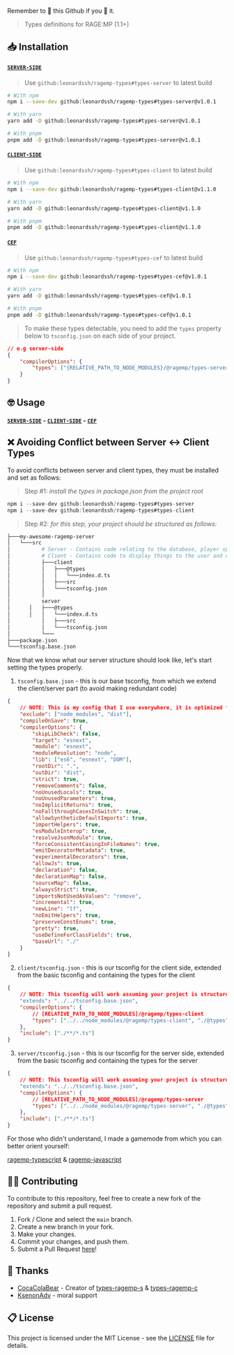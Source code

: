 Remember to 🌟 this Github if you 💖 it.

> Types definitions for RAGE:MP (1.1+)

## 📥 Installation

#### [`SERVER-SIDE`](https://github.com/LeonardSSH/ragemp-types/tree/main/packages/server)

> Use `github:leonardssh/ragemp-types#types-server` to latest build

```bash
# With npm
npm i --save-dev github:leonardssh/ragemp-types#types-server@v1.0.1

# With yarn
yarn add -D github:leonardssh/ragemp-types#types-server@v1.0.1

# With pnpm
pnpm add -D github:leonardssh/ragemp-types#types-server@v1.0.1
```

#### [`CLIENT-SIDE`](https://github.com/LeonardSSH/ragemp-types/tree/main/packages/client)

> Use `github:leonardssh/ragemp-types#types-client` to latest build

```bash
# With npm
npm i --save-dev github:leonardssh/ragemp-types#types-client@v1.1.0

# With yarn
yarn add -D github:leonardssh/ragemp-types#types-client@v1.1.0

# With pnpm
pnpm add -D github:leonardssh/ragemp-types#types-client@v1.1.0
```

#### [`CEF`](https://github.com/LeonardSSH/ragemp-types/tree/main/packages/cef)

> Use `github:leonardssh/ragemp-types#types-cef` to latest build

```bash
# With npm
npm i --save-dev github:leonardssh/ragemp-types#types-cef@v1.0.1

# With yarn
yarn add -D github:leonardssh/ragemp-types#types-cef@v1.0.1

# With pnpm
pnpm add -D github:leonardssh/ragemp-types#types-cef@v1.0.1
```

> To make these types detectable, you need to add the `types` property below to `tsconfig.json` on each side of your project.

```json
// e.g server-side
{
	"compilerOptions": {
		"types": ["{RELATIVE_PATH_TO_NODE_MODULES}/@ragemp/types-server"]
	}
}
```

## 🤓 Usage

#### [`SERVER-SIDE`](https://github.com/LeonardSSH/ragemp-types/tree/main/packages/server) - [`CLIENT-SIDE`](https://github.com/LeonardSSH/ragemp-types/tree/main/packages/client) - [`CEF`](https://github.com/LeonardSSH/ragemp-types/tree/main/packages/cef)

## ❌ Avoiding Conflict between Server <-> Client Types

To avoid conflicts between server and client types, they must be installed and set as follows:

> Step #1: _install the types in package.json from the project root_

```ts
npm i --save-dev github:leonardssh/ragemp-types#types-server
npm i --save-dev github:leonardssh/ragemp-types#types-client
```

> Step #2: _for this step, your project should be structured as follows:_

```sh
├───my-awesome-ragemp-server
│   └───src
│    	   # Server - Contains code relating to the database, player spawning, etc.
│    	   # Client - Contains code to display things to the user and do things to them.
│     	   ├───client
│          │   ├───@types
│          │   │   └───index.d.ts
│          │   ├───src
│          │   └───tsconfig.json
│          │
│     	   server
│	   │   ├───@types
│ 	   │   │   └───index.d.ts
│          │   ├───src
│          │   └───tsconfig.json
│          └───
├───package.json
└───tsconfig.base.json
```

Now that we know what our server structure should look like, let's start setting the types properly.

1. `tsconfig.base.json` - this is our base tsconfig, from which we extend the client/server part (to avoid making redundant code)

```json
{
	// NOTE: This is my config that I use everywhere, it is optimized for the cleanest and best code.
	"exclude": ["node_modules", "dist"],
	"compileOnSave": true,
	"compilerOptions": {
		"skipLibCheck": false,
		"target": "esnext",
		"module": "esnext",
		"moduleResolution": "node",
		"lib": ["es6", "esnext", "DOM"],
		"rootDir": ".",
		"outDir": "dist",
		"strict": true,
		"removeComments": false,
		"noUnusedLocals": true,
		"noUnusedParameters": true,
		"noImplicitReturns": true,
		"noFallthroughCasesInSwitch": true,
		"allowSyntheticDefaultImports": true,
		"importHelpers": true,
		"esModuleInterop": true,
		"resolveJsonModule": true,
		"forceConsistentCasingInFileNames": true,
		"emitDecoratorMetadata": true,
		"experimentalDecorators": true,
		"allowJs": true,
		"declaration": false,
		"declarationMap": false,
		"sourceMap": false,
		"alwaysStrict": true,
		"importsNotUsedAsValues": "remove",
		"incremental": true,
		"newLine": "lf",
		"noEmitHelpers": true,
		"preserveConstEnums": true,
		"pretty": true,
		"useDefineForClassFields": true,
		"baseUrl": "./"
	}
}
```

2. `client/tsconfig.json` - this is our tsconfig for the client side, extended from the basic tsconfig and containing the types for the client

```json
{
	// NOTE: This tsconfig will work assuming your project is structured as described above.
	"extends": "../../tsconfig.base.json",
	"compilerOptions": {
		// [RELATIVE_PATH_TO_NODE_MODULES]/@ragemp/types-client
		"types": ["../../node_modules/@ragemp/types-client", "./@types"]
	},
	"include": ["./**/*.ts"]
}
```

3. `server/tsconfig.json` - this is our tsconfig for the server side, extended from the basic tsconfig and containing the types for the server

```json
{
	// NOTE: This tsconfig will work assuming your project is structured as described above.
	"extends": "../../tsconfig.base.json",
	"compilerOptions": {
		// [RELATIVE_PATH_TO_NODE_MODULES]/@ragemp/types-server
		"types": ["../../node_modules/@ragemp/types-server", "./@types"]
	},
	"include": ["./**/*.ts"]
}
```

For those who didn't understand, I made a gamemode from which you can better orient yourself:

[ragemp-typescript](https://github.com/LeonardSSH/ragemp-typescript) & [ragemp-javascript](https://github.com/LeonardSSH/ragemp-javascript)

## 👨‍💻 Contributing

To contribute to this repository, feel free to create a new fork of the repository and submit a pull request.

1. Fork / Clone and select the `main` branch.
2. Create a new branch in your fork.
3. Make your changes.
4. Commit your changes, and push them.
5. Submit a Pull Request [here](https://github.com/leonardssh/ragemp-types/pulls)!

## 🎉 Thanks

-   [CocaColaBear](https://github.com/CocaColaBear/) - Creator of [types-ragemp-s](https://github.com/CocaColaBear/types-ragemp-s) & [types-ragemp-c](https://github.com/CocaColaBear/types-ragemp-c)
-   [KsenonAdv](https://github.com/ksenonadv) - moral support

## 📋 License

This project is licensed under the MIT License - see the [LICENSE](LICENSE) file for details.
